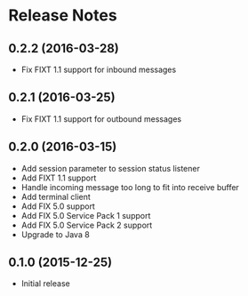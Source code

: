 Release Notes
=============


0.2.2 (2016-03-28)
------------------

- Fix FIXT 1.1 support for inbound messages


0.2.1 (2016-03-25)
------------------

- Fix FIXT 1.1 support for outbound messages


0.2.0 (2016-03-15)
------------------

- Add session parameter to session status listener
- Add FIXT 1.1 support
- Handle incoming message too long to fit into receive buffer
- Add terminal client
- Add FIX 5.0 support
- Add FIX 5.0 Service Pack 1 support
- Add FIX 5.0 Service Pack 2 support
- Upgrade to Java 8


0.1.0 (2015-12-25)
------------------

- Initial release
